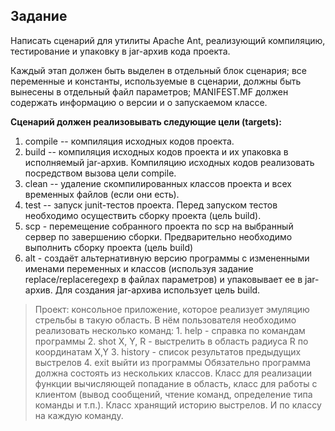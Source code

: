 ## Задание
Написать сценарий для утилиты Apache Ant, реализующий компиляцию, тестирование и упаковку в jar-архив кода проекта.

Каждый этап должен быть выделен в отдельный блок сценария; все переменные и константы, используемые в сценарии, должны быть вынесены в отдельный файл параметров; MANIFEST.MF должен содержать информацию о версии и о запускаемом классе.

**Сценарий должен реализовывать следующие цели (targets):**
1. compile -- компиляция исходных кодов проекта.
2. build -- компиляция исходных кодов проекта и их упаковка в исполняемый jar-архив. Компиляцию исходных кодов реализовать посредством вызова цели compile.
3. clean -- удаление скомпилированных классов проекта и всех временных файлов (если они есть).
4. test -- запуск junit-тестов проекта. Перед запуском тестов необходимо осуществить сборку проекта (цель build).
5. scp - перемещение собранного проекта по scp на выбранный сервер по завершению сборки. Предварительно необходимо выполнить сборку проекта (цель build)
6. alt - создаёт альтернативную версию программы с измененными именами переменных и классов (используя задание replace/replaceregexp в файлах параметров) и упаковывает ее в jar-архив. Для создания jar-архива использует цель build.

> Проект: консольное приложение, которое реализует эмуляцию стрельбы в такую область. В нём пользователя необходимо реализовать несколько команд:
          1. help - справка по командам программы
          2. shot  X, Y, R - выстрелить в область радиуса R по координатам X,Y
          3. history - список результатов предыдущих выстрелов
          4. exit выйти из программы
          Обязательно программа должна состоять из нескольких классов. Класс для реализации функции вычисляющей попадание в область, класс для работы с клиентом (вывод сообщений, чтение команд, определение типа команды и т.п.). Класс хранящий историю выстрелов. И по классу на каждую команду.